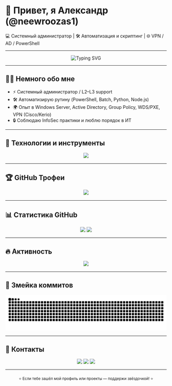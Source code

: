# 👋 Привет, я Александр (@neewroozas1)

💻 Системный администратор | 🛠️ Автоматизация и скриптинг | 🌐 VPN / AD / PowerShell  

---

<!-- Профиль README — Александр (neewroozas1) -->

<p align="center">
  <img src="https://readme-typing-svg.demolab.com?font=Fira+Code&size=28&pause=1000&color=36BCF7&center=true&vCenter=true&width=800&lines=Добро+пожаловать+в+мой+GitHub;Я+Александр+(neewroozas1);Инфраструктура+%7C+DevOps+%7C+PowerShell" alt="Typing SVG" />
</p>

---

## 🧑‍💻 Немного обо мне  
- ⚡ Системный администратор / L2–L3 support  
- 🛠️ Автоматизирую рутину (PowerShell, Batch, Python, Node.js)  
- 🌍 Опыт в Windows Server, Active Directory, Group Policy, WDS/PXE, VPN (Cisco/Kerio)  
- 🔒 Соблюдаю InfoSec практики и люблю порядок в ИТ  

---

## 🚀 Технологии и инструменты
<p align="center">
  <img src="https://skillicons.dev/icons?i=powershell,windows,python,nodejs,git,github,vscode,docker" />
</p>

---

## 🏆 GitHub Трофеи
<p align="center">
  <img src="https://github-profile-trophy.vercel.app/?username=neewroozas1&theme=onedark&no-frame=true&row=1&column=7" />
</p>

---

## 📊 Статистика GitHub
<p align="center">
  <img src="https://github-readme-stats.vercel.app/api?username=neewroozas1&show_icons=true&theme=tokyonight&rank_icon=github" height="180"/>
  <img src="https://github-readme-stats.vercel.app/api/top-langs/?username=neewroozas1&layout=compact&theme=tokyonight" height="180"/>
</p>

---

## 🔥 Активность
<p align="center">
  <img src="https://github-readme-streak-stats.herokuapp.com?user=neewroozas1&theme=tokyonight" />
</p>

---

## 🐍 Змейка коммитов
<picture>
  <source media="(prefers-color-scheme: dark)" srcset="https://raw.githubusercontent.com/neewroozas1/neewroozas1/output/github-contribution-grid-snake-dark.svg">
  <img alt="snake" src="https://raw.githubusercontent.com/neewroozas1/neewroozas1/output/github-contribution-grid-snake.svg">
</picture>

---

## 📎 Контакты
<p align="center">
  <a href="https://t.me/your_telegram"><img src="https://img.shields.io/badge/Telegram-0088cc?style=for-the-badge&logo=telegram&logoColor=white"/></a>
  <a href="mailto:you@example.com"><img src="https://img.shields.io/badge/Email-0078D4?style=for-the-badge&logo=gmail&logoColor=white"/></a>
  <a href="https://github.com/neewroozas1"><img src="https://img.shields.io/badge/GitHub-171515?style=for-the-badge&logo=github&logoColor=white"/></a>
</p>

---

<p align="center">
  <sub>⭐ Если тебе зашёл мой профиль или проекты — поддержи звёздочкой! ⭐</sub>
</p>

